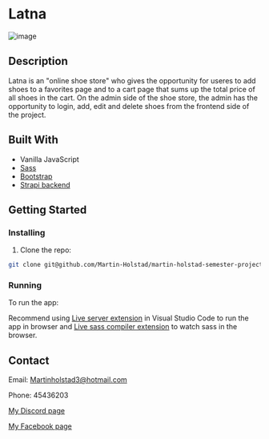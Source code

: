 # Latna

![image](https://user-images.githubusercontent.com/71444698/173185890-9f7cfc96-f712-4bbe-848b-ff815bd8b12d.png)

## Description

Latna is an "online shoe store" who gives the opportunity for useres to add shoes to a favorites page and to a cart page that sums up the total price of all shoes in the cart. On the admin side of the shoe store, the admin has the opportunity to login, add, edit and delete shoes from the frontend side of the project.

## Built With

- Vanilla JavaScript
- [Sass](https://sass-lang.com/)
- [Bootstrap](https://getbootstrap.com)
- [Strapi backend](https://docs.strapi.io/developer-docs/latest/getting-started/introduction.html)

## Getting Started

### Installing

1. Clone the repo:

```bash
git clone git@github.com/Martin-Holstad/martin-holstad-semester-project2
```

### Running

To run the app:

Recommend using [Live server extension](https://marketplace.visualstudio.com/items?itemName=ritwickdey.LiveServer) in Visual Studio Code to run the app in browser and [Live sass compiler extension](https://marketplace.visualstudio.com/items?itemName=ritwickdey.live-sass) to watch sass in the browser.

## Contact

Email: Martinholstad3@hotmail.com

Phone: 45436203

[My Discord page](https://discordapp.com/users/228199265204174848/)

[My Facebook page](https://www.facebook.com/martin.holstad.31/)

